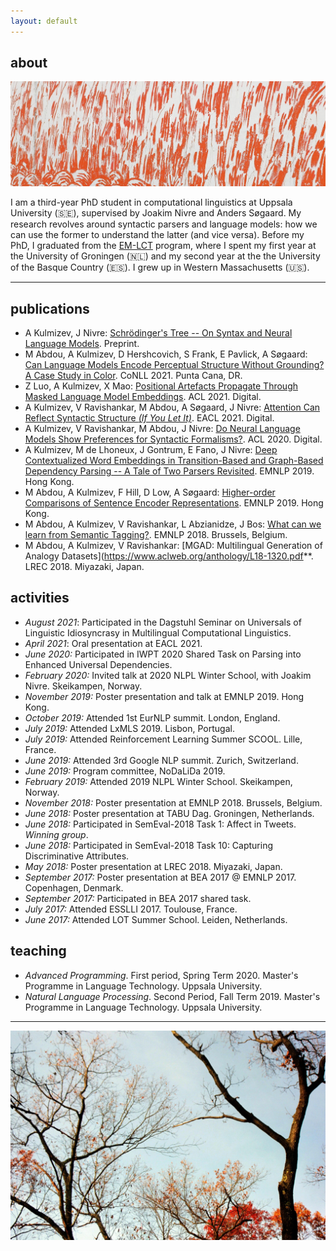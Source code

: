 ```yaml
---
layout: default
---
```


## about

<img class="profile-picture" src="eastside_red.jpg">

I am a third-year PhD student in computational linguistics at Uppsala University (🇸🇪), supervised by Joakim Nivre and Anders Søgaard. My research revolves around syntactic parsers and language models: how we can use the former to understand the latter (and vice versa). Before my PhD, I graduated from the [EM-LCT](https://lct-master.org/) program, where I spent my first year at the University of Groningen (🇳🇱) and my second year at the the University of the Basque Country (🇪🇸). I grew up in Western Massachusetts (🇺🇸).


---

## publications
* A Kulmizev, J Nivre: [Schrödinger's Tree -- On Syntax and Neural Language Models](https://arxiv.org/pdf/2110.08887.pdf). Preprint. 
* M Abdou, A Kulmizev, D Hershcovich, S Frank, E Pavlick, A Søgaard: [Can Language Models Encode Perceptual Structure Without Grounding? A Case Study in Color](https://arxiv.org/pdf/2109.06129.pdf). CoNLL 2021. Punta Cana, DR. 
* Z Luo, A Kulmizev, X Mao: [Positional Artefacts Propagate Through Masked Language Model Embeddings](https://aclanthology.org/2021.acl-long.413.pdf). ACL 2021. Digital.
* A Kulmizev, V Ravishankar, M Abdou, A Søgaard, J Nivre: [Attention Can Reflect Syntactic Structure _(If You Let It)_](https://www.aclweb.org/anthology/2021.eacl-main.264.pdf). EACL 2021. Digital. 
* A Kulmizev, V Ravishankar, M Abdou, J Nivre: [Do Neural Language Models Show Preferences for Syntactic Formalisms?](https://www.aclweb.org/anthology/2020.acl-main.375.pdf). ACL 2020. Digital. 
* A Kulmizev, M de Lhoneux, J Gontrum, E Fano, J Nivre: [Deep Contextualized Word Embeddings in Transition-Based and Graph-Based Dependency Parsing -- A Tale of Two Parsers Revisited](https://www.aclweb.org/anthology/D19-1277.pdf). EMNLP 2019. Hong Kong.
* M Abdou, A Kulmizev, F Hill, D Low, A Søgaard: [Higher-order Comparisons of Sentence Encoder Representations](https://www.aclweb.org/anthology/D19-1593.pdf). EMNLP 2019. Hong Kong.
* M Abdou, A Kulmizev, V Ravishankar, L Abzianidze, J Bos: [What can we learn from Semantic Tagging?](https://www.aclweb.org/anthology/D18-1526.pdf). EMNLP 2018. Brussels, Belgium.
* M Abdou, A Kulmizev, V Ravishankar: [MGAD: Multilingual Generation of Analogy Datasets](https://www.aclweb.org/anthology/L18-1320.pdf**. LREC 2018. Miyazaki, Japan. 

## activities
* *August 2021*: Participated in the Dagstuhl Seminar on Universals of Linguistic Idiosyncrasy in Multilingual Computational Linguistics. 
* *April 2021*: Oral presentation at EACL 2021. 
* *June 2020:* Participated in IWPT 2020 Shared Task on Parsing into Enhanced Universal Dependencies. 
* *February 2020:* Invited talk at 2020 NLPL Winter School, with Joakim Nivre. Skeikampen, Norway. 
* *November 2019:* Poster presentation and talk at EMNLP 2019. Hong Kong.
* *October 2019:* Attended 1st EurNLP summit. London, England.
* *July 2019:* Attended LxMLS 2019. Lisbon, Portugal.
* *July 2019:* Attended Reinforcement Learning Summer SCOOL. Lille, France.
* *June 2019:* Attended 3rd Google NLP summit. Zurich, Switzerland. 
* *June 2019:* Program committee, NoDaLiDa 2019. 
* *February 2019:* Attended 2019 NLPL Winter School. Skeikampen, Norway. 
* *November 2018:* Poster presentation at EMNLP 2018. Brussels, Belgium.
* *June 2018:* Poster presentation at TABU Dag. Groningen, Netherlands.
* *June 2018:* Participated in SemEval-2018 Task 1: Affect in Tweets. *Winning group*.
* *June 2018:* Participated in SemEval-2018 Task 10: Capturing Discriminative Attributes.
* *May 2018:* Poster presentation at LREC 2018. Miyazaki, Japan. 
* *September 2017:* Poster presentation at BEA 2017 @ EMNLP 2017. Copenhagen, Denmark.
* *September 2017:* Participated in BEA 2017 shared task.
* *July 2017:* Attended ESSLLI 2017. Toulouse, France.
* *June 2017:* Attended LOT Summer School. Leiden, Netherlands. 

## teaching

* *Advanced Programming*. First period, Spring Term 2020. Master's Programme in Language Technology. Uppsala University. 
* *Natural Language Processing*. Second Period, Fall Term 2019. Master's Programme in Language Technology. Uppsala University. 

<!-- 2. M Abdou, A Kulmizev, JG i Ametllé: [AffecThor at SemEval-2018 Task 1: A cross-linguistic approach to sentiment intensity quantification in tweets](http://www.aclweb.org/anthology/S18-1032); Proceedings of The 12th International Workshop on Semantic Evaluation (2018) -->
<!-- 3. A Kulmizev, M Abdou, V Ravishankar, M Nissim: [Discriminator at SemEval-2018 Task 10: Minimally Supervised Discrimination](http://www.aclweb.org/anthology/S18-1167); Proceedings of The 12th International Workshop on Semantic Evaluation (2018) -->
<!-- 4. M Abdou, A Kulmizev, V Ravishankar: [MGAD: Multilingual Generation of Analogy Datasets](http://www.akulmizev.com/mgad-multilingual-generation.pdf); Proceedings of Language Resources and Evaluation Conference (LREC) (2018) -->
<!-- 5. A Kulmizev, B Blankers, J Bjerva, M Nissim, G van Noord, B Plank, M Wieling: [The power of character n-grams in native language identification](http://www.aclweb.org/anthology/W17-5043); Proceedings of the 12th Workshop on Innovative Use of NLP for Building Educational Applications (BEA) (2018) -->

---

![fall in wm](fallhome.jpeg)
